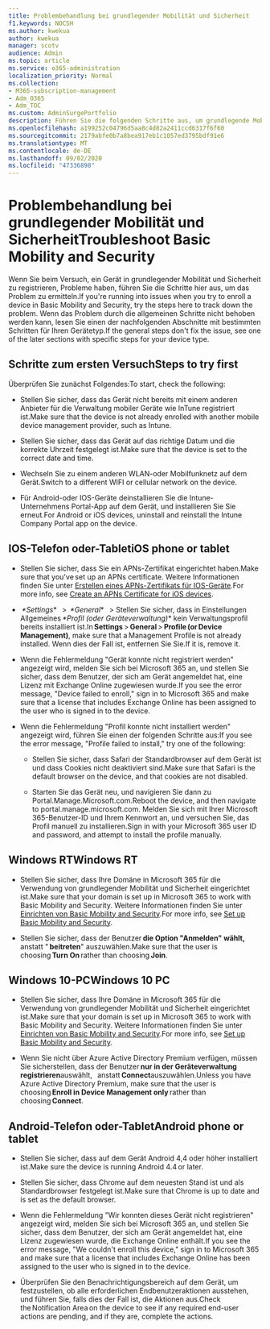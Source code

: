 ```yaml
---
title: Problembehandlung bei grundlegender Mobilität und Sicherheit
f1.keywords: NOCSH
ms.author: kwekua
author: kwekua
manager: scotv
audience: Admin
ms.topic: article
ms.service: o365-administration
localization_priority: Normal
ms.collection:
- M365-subscription-management
- Adm_O365
- Adm_TOC
ms.custom: AdminSurgePortfolio
description: Führen Sie die folgenden Schritte aus, um grundlegende Mobilitäts-und Sicherheitsprobleme zu ermitteln.
ms.openlocfilehash: a199252c04796d5aa8c4d82a2411ccd6317f6f60
ms.sourcegitcommit: 2179abfe0b7a8bea917eb1c1057ed3795bdf91e6
ms.translationtype: MT
ms.contentlocale: de-DE
ms.lasthandoff: 09/02/2020
ms.locfileid: "47336898"
---
```

# <a name="troubleshoot-basic-mobility-and-security"></a><span data-ttu-id="868a2-103">Problembehandlung bei grundlegender Mobilität und Sicherheit</span><span class="sxs-lookup"><span data-stu-id="868a2-103">Troubleshoot Basic Mobility and Security</span></span>

<span data-ttu-id="868a2-104">Wenn Sie beim Versuch, ein Gerät in grundlegender Mobilität und Sicherheit zu registrieren, Probleme haben, führen Sie die Schritte hier aus, um das Problem zu ermitteln.</span><span class="sxs-lookup"><span data-stu-id="868a2-104">If you're running into issues when you try to enroll a device in Basic Mobility and Security, try the steps here to track down the problem.</span></span> <span data-ttu-id="868a2-105">Wenn das Problem durch die allgemeinen Schritte nicht behoben werden kann, lesen Sie einen der nachfolgenden Abschnitte mit bestimmten Schritten für Ihren Gerätetyp.</span><span class="sxs-lookup"><span data-stu-id="868a2-105">If the general steps don't fix the issue, see one of the later sections with specific steps for your device type.</span></span>

## <a name="steps-to-try-first"></a><span data-ttu-id="868a2-106">Schritte zum ersten Versuch</span><span class="sxs-lookup"><span data-stu-id="868a2-106">Steps to try first</span></span>

<span data-ttu-id="868a2-107">Überprüfen Sie zunächst Folgendes:</span><span class="sxs-lookup"><span data-stu-id="868a2-107">To start, check the following:</span></span>

- <span data-ttu-id="868a2-108">Stellen Sie sicher, dass das Gerät nicht bereits mit einem anderen Anbieter für die Verwaltung mobiler Geräte wie InTune registriert ist.</span><span class="sxs-lookup"><span data-stu-id="868a2-108">Make sure that the device is not already enrolled with another mobile device management provider, such as Intune.</span></span>
    
- <span data-ttu-id="868a2-109">Stellen Sie sicher, dass das Gerät auf das richtige Datum und die korrekte Uhrzeit festgelegt ist.</span><span class="sxs-lookup"><span data-stu-id="868a2-109">Make sure that the device is set to the correct date and time.</span></span>
    
- <span data-ttu-id="868a2-110">Wechseln Sie zu einem anderen WLAN-oder Mobilfunknetz auf dem Gerät.</span><span class="sxs-lookup"><span data-stu-id="868a2-110">Switch to a different WIFI or cellular network on the device.</span></span>
    
- <span data-ttu-id="868a2-111">Für Android-oder IOS-Geräte deinstallieren Sie die Intune-Unternehmens Portal-App auf dem Gerät, und installieren Sie Sie erneut.</span><span class="sxs-lookup"><span data-stu-id="868a2-111">For Android or iOS devices, uninstall and reinstall the Intune Company Portal app on the device.</span></span> 

## <a name="ios-phone-or-tablet"></a><span data-ttu-id="868a2-112">IOS-Telefon oder-Tablet</span><span class="sxs-lookup"><span data-stu-id="868a2-112">iOS phone or tablet</span></span>

- <span data-ttu-id="868a2-113">Stellen Sie sicher, dass Sie ein APNs-Zertifikat eingerichtet haben.</span><span class="sxs-lookup"><span data-stu-id="868a2-113">Make sure that you've set up an APNs certificate.</span></span> <span data-ttu-id="868a2-114">Weitere Informationen finden Sie unter [Erstellen eines APNs-Zertifikats für IOS-Geräte](create-an-apns-certificate-for-ios-devices.md).</span><span class="sxs-lookup"><span data-stu-id="868a2-114">For more info, see [Create an APNs Certificate for iOS devices](create-an-apns-certificate-for-ios-devices.md).</span></span>
    
- <span data-ttu-id="868a2-115"> *\*Settings**   >  *\*General**   > Stellen Sie sicher, dass in Einstellungen Allgemeines *\*Profil (oder Geräteverwaltung)** kein Verwaltungsprofil bereits installiert ist.</span><span class="sxs-lookup"><span data-stu-id="868a2-115">In **Settings** > **General** > **Profile (or Device Management)**, make sure that a Management Profile is not already installed.</span></span> <span data-ttu-id="868a2-116">Wenn dies der Fall ist, entfernen Sie Sie.</span><span class="sxs-lookup"><span data-stu-id="868a2-116">If it is, remove it.</span></span>
    
- <span data-ttu-id="868a2-117">Wenn die Fehlermeldung "Gerät konnte nicht registriert werden" angezeigt wird, melden Sie sich bei Microsoft 365 an, und stellen Sie sicher, dass dem Benutzer, der sich am Gerät angemeldet hat, eine Lizenz mit Exchange Online zugewiesen wurde.</span><span class="sxs-lookup"><span data-stu-id="868a2-117">If you see the error message, "Device failed to enroll," sign in to Microsoft 365 and make sure that a license that includes Exchange Online has been assigned to the user who is signed in to the device.</span></span>
    
- <span data-ttu-id="868a2-118">Wenn die Fehlermeldung "Profil konnte nicht installiert werden" angezeigt wird, führen Sie einen der folgenden Schritte aus:</span><span class="sxs-lookup"><span data-stu-id="868a2-118">If you see the error message, "Profile failed to install," try one of the following:</span></span>
    
    - <span data-ttu-id="868a2-119">Stellen Sie sicher, dass Safari der Standardbrowser auf dem Gerät ist und dass Cookies nicht deaktiviert sind.</span><span class="sxs-lookup"><span data-stu-id="868a2-119">Make sure that Safari is the default browser on the device, and that cookies are not disabled.</span></span>
    
    - <span data-ttu-id="868a2-120">Starten Sie das Gerät neu, und navigieren Sie dann zu Portal.Manage.Microsoft.com.</span><span class="sxs-lookup"><span data-stu-id="868a2-120">Reboot the device, and then navigate to portal.manage.microsoft.com.</span></span> <span data-ttu-id="868a2-121">Melden Sie sich mit Ihrer Microsoft 365-Benutzer-ID und Ihrem Kennwort an, und versuchen Sie, das Profil manuell zu installieren.</span><span class="sxs-lookup"><span data-stu-id="868a2-121">Sign in with your Microsoft 365 user ID and password, and attempt to install the profile manually.</span></span>    

## <a name="windows-rt"></a><span data-ttu-id="868a2-122">Windows RT</span><span class="sxs-lookup"><span data-stu-id="868a2-122">Windows RT</span></span>

- <span data-ttu-id="868a2-123">Stellen Sie sicher, dass Ihre Domäne in Microsoft 365 für die Verwendung von grundlegender Mobilität und Sicherheit eingerichtet ist.</span><span class="sxs-lookup"><span data-stu-id="868a2-123">Make sure that your domain is set up in Microsoft 365 to work with Basic Mobility and Security.</span></span> <span data-ttu-id="868a2-124">Weitere Informationen finden Sie unter [Einrichten von Basic Mobility and Security](set-up-basic-mobility-and-security.md).</span><span class="sxs-lookup"><span data-stu-id="868a2-124">For more info, see [Set up Basic Mobility and Security](set-up-basic-mobility-and-security.md).</span></span>
    
- <span data-ttu-id="868a2-125">Stellen Sie sicher, dass der Benutzer **die Option "Anmelden" wählt,**   anstatt " **beitreten**" auszuwählen.</span><span class="sxs-lookup"><span data-stu-id="868a2-125">Make sure that the user is choosing **Turn On** rather than choosing **Join**.</span></span>    

## <a name="windows-10-pc"></a><span data-ttu-id="868a2-126">Windows 10-PC</span><span class="sxs-lookup"><span data-stu-id="868a2-126">Windows 10 PC</span></span>

- <span data-ttu-id="868a2-127">Stellen Sie sicher, dass Ihre Domäne in Microsoft 365 für die Verwendung von grundlegender Mobilität und Sicherheit eingerichtet ist.</span><span class="sxs-lookup"><span data-stu-id="868a2-127">Make sure that your domain is set up in Microsoft 365 to work with Basic Mobility and Security.</span></span> <span data-ttu-id="868a2-128">Weitere Informationen finden Sie unter [Einrichten von Basic Mobility and Security](set-up-basic-mobility-and-security.md).</span><span class="sxs-lookup"><span data-stu-id="868a2-128">For more info, see [Set up Basic Mobility and Security](set-up-basic-mobility-and-security.md).</span></span>
    
- <span data-ttu-id="868a2-129">Wenn Sie nicht über Azure Active Directory Premium verfügen, müssen Sie sicherstellen, dass der Benutzer **nur in der Geräteverwaltung registrieren**auswählt,   anstatt **Connect**auszuwählen.</span><span class="sxs-lookup"><span data-stu-id="868a2-129">Unless you have Azure Active Directory Premium, make sure that the user is choosing **Enroll in Device Management only** rather than choosing **Connect**.</span></span>

## <a name="android-phone-or-tablet"></a><span data-ttu-id="868a2-130">Android-Telefon oder-Tablet</span><span class="sxs-lookup"><span data-stu-id="868a2-130">Android phone or tablet</span></span>

- <span data-ttu-id="868a2-131">Stellen Sie sicher, dass auf dem Gerät Android 4,4 oder höher installiert ist.</span><span class="sxs-lookup"><span data-stu-id="868a2-131">Make sure the device is running Android 4.4 or later.</span></span>
    
- <span data-ttu-id="868a2-132">Stellen Sie sicher, dass Chrome auf dem neuesten Stand ist und als Standardbrowser festgelegt ist.</span><span class="sxs-lookup"><span data-stu-id="868a2-132">Make sure that Chrome is up to date and is set as the default browser.</span></span>
    
- <span data-ttu-id="868a2-133">Wenn die Fehlermeldung "Wir konnten dieses Gerät nicht registrieren" angezeigt wird, melden Sie sich bei Microsoft 365 an, und stellen Sie sicher, dass dem Benutzer, der sich am Gerät angemeldet hat, eine Lizenz zugewiesen wurde, die Exchange Online enthält.</span><span class="sxs-lookup"><span data-stu-id="868a2-133">If you see the error message, "We couldn't enroll this device," sign in to Microsoft 365 and make sure that a license that includes Exchange Online has been assigned to the user who is signed in to the device.</span></span>
    
- <span data-ttu-id="868a2-134">Überprüfen Sie den Benachrichtigungsbereich auf dem Gerät, um festzustellen, ob alle erforderlichen Endbenutzeraktionen ausstehen, und führen Sie, falls dies der Fall ist, die Aktionen aus.</span><span class="sxs-lookup"><span data-stu-id="868a2-134">Check the Notification Area on the device to see if any required end-user actions are pending, and if they are, complete the actions.</span></span>